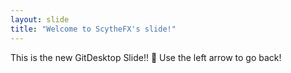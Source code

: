 ```yaml
---
layout: slide
title: "Welcome to ScytheFX's slide!"
---
```

This is the new GitDesktop Slide!! 🎉
Use the left arrow to go back!
